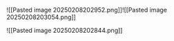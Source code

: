 ![[Pasted image 20250208202952.png]]![[Pasted image 20250208203054.png]]



![[Pasted image 20250208202844.png]]